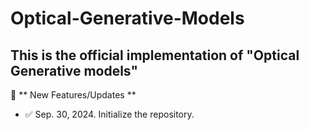 # Optical-Generative-Models

## This is the official implementation of "Optical Generative models"

🚩 ** New Features/Updates **

- ✅ Sep. 30, 2024. Initialize the repository.
